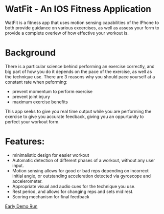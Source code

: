 # WatFit - An IOS Fitness Application

WatFit is a fitness app that uses motion sensing capabilities of the IPhone to both provide guidance on various excercises, as well as assess your form to provide a complete overiew of how effective your workout is. 

# Background
There is a particular science behind performing an exercise correctly, and big part of how you do it depends on the pace of the exercise, as well as the technique use. There are 3 reasons why you should pace yourself at a constant rate when peforming:
- prevent momentum to perform exercise
- prevent joint injury 
- maximum exercise benefits

This app seeks to give you real time output while you are performing the exercise to give you accurate feedback, giving you an oppurtunity to perfect your workout form. 

# Features:
- minimalistic design for easier workout
- Automatic detection of different phases of a workout, without any user input.
- Motion sensing allows for good or bad reps depending on incorrect initial angle, or outstanding acceleration detected via gyroscope and accelerometer.
- Appropriate visual and audio cues for the technique you use.
- Rest period, and allows for changing reps and sets mid rest.
- Scoring mechanism for final feedback

[Early Demo Run](https://www.youtube.com/watch?v=9hwA24xNQ9Q)